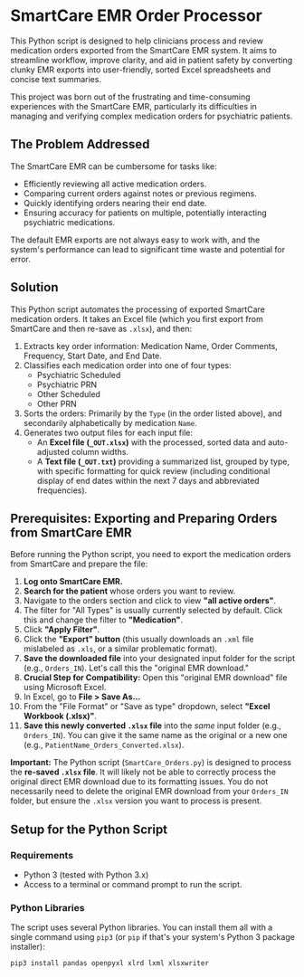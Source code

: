 # SmartCare EMR Order Processor

This Python script is designed to help clinicians process and review medication orders exported from the SmartCare EMR system. It aims to streamline workflow, improve clarity, and aid in patient safety by converting clunky EMR exports into user-friendly, sorted Excel spreadsheets and concise text summaries.

This project was born out of the frustrating and time-consuming experiences with the SmartCare EMR, particularly its difficulties in managing and verifying complex medication orders for psychiatric patients.

## The Problem Addressed

The SmartCare EMR can be cumbersome for tasks like:
* Efficiently reviewing all active medication orders.
* Comparing current orders against notes or previous regimens.
* Quickly identifying orders nearing their end date.
* Ensuring accuracy for patients on multiple, potentially interacting psychiatric medications.

The default EMR exports are not always easy to work with, and the system's performance can lead to significant time waste and potential for error.

## Solution

This Python script automates the processing of exported SmartCare medication orders. It takes an Excel file (which you first export from SmartCare and then re-save as `.xlsx`), and then:
1.  Extracts key order information: Medication Name, Order Comments, Frequency, Start Date, and End Date.
2.  Classifies each medication order into one of four types:
    * Psychiatric Scheduled
    * Psychiatric PRN
    * Other Scheduled
    * Other PRN
3.  Sorts the orders: Primarily by the `Type` (in the order listed above), and secondarily alphabetically by medication `Name`.
4.  Generates two output files for each input file:
    * An **Excel file (`_OUT.xlsx`)** with the processed, sorted data and auto-adjusted column widths.
    * A **Text file (`_OUT.txt`)** providing a summarized list, grouped by type, with specific formatting for quick review (including conditional display of end dates within the next 7 days and abbreviated frequencies).

## Prerequisites: Exporting and Preparing Orders from SmartCare EMR

Before running the Python script, you need to export the medication orders from SmartCare and prepare the file:

1.  **Log onto SmartCare EMR.**
2.  **Search for the patient** whose orders you want to review.
3.  Navigate to the orders section and click to view **"all active orders"**.
4.  The filter for "All Types" is usually currently selected by default. Click this and change the filter to **"Medication"**.
5.  Click **"Apply Filter"**.
6.  Click the **"Export" button** (this usually downloads an `.xml` file mislabeled as `.xls`, or a similar problematic format).
7.  **Save the downloaded file** into your designated input folder for the script (e.g., `Orders_IN`). Let's call this the "original EMR download."
8.  **Crucial Step for Compatibility:** Open this "original EMR download" file using Microsoft Excel.
9.  In Excel, go to **File > Save As...**
10. From the "File Format" or "Save as type" dropdown, select **"Excel Workbook (.xlsx)"**.
11. **Save this newly converted `.xlsx` file** into the *same* input folder (e.g., `Orders_IN`). You can give it the same name as the original or a new one (e.g., `PatientName_Orders_Converted.xlsx`).

**Important:** The Python script (`SmartCare_Orders.py`) is designed to process the **re-saved `.xlsx` file**. It will likely not be able to correctly process the original direct EMR download due to its formatting issues. You do not necessarily need to delete the original EMR download from your `Orders_IN` folder, but ensure the `.xlsx` version you want to process is present.

## Setup for the Python Script

### Requirements
* Python 3 (tested with Python 3.x)
* Access to a terminal or command prompt to run the script.

### Python Libraries
The script uses several Python libraries. You can install them all with a single command using `pip3` (or `pip` if that's your system's Python 3 package installer):

```bash
pip3 install pandas openpyxl xlrd lxml xlsxwriter
